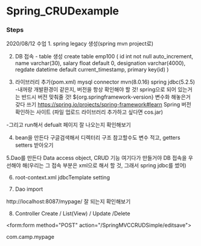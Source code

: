 # Spring_CRUDexample

<h3>Steps</h3>
<p>
2020/08/12 수업
1. spring legacy 생성(spring mvn project로)

2. DB 접속 - table 생성
create table emp100 (
  id int not null auto_increment, 
  name varchar(30), 
  salary float default 0, 
  designation varchar(4000),
  regdate datetime default current_timestamp,
  primary key(id) 
 )

3. 라이브러리 추가(pom.xml)
mysql connector mvn(8.0.16)
spring jdbc(5.2.5)
-내꺼랑 개발환경이 같은지, 버전을 항상 확인해야 할 것!
spring으로 되어 있는거는 반드시 버전 맞춰줄 것! ${org.springframework-version}
변수화 해놓은거 갖다 쓰기
https://spring.io/projects/spring-framework#learn
Spring 버전 확인하는 사이트
(파일 업로드 라이브러리 추가하고 싶다면 cos.jar)


-그리고 run해서 defualt 페이지 잘 나오는지 확인해보기

4. bean을 만든다
구글검색해서 디렉터리 구조 참고할수도
 변수 적고, getters setters 받아오기

5.Dao를 만든다
Data access object, CRUD 기능 여기다가 만들거야
DB 접속을 우선해야 해(우리는 그 접속 부분은 xml으로 해서 할 것, 그래서 spring jdbc를 썼어)
 

6. root-context.xml
jdbcTemplate setting

7. Dao
import

http://localhost:8087/mypage/
잘 되는지 확인해보기

8. Controller
Create / List(View) / Update /Delete



<form:form method="POST" action="/SpringMVCCRUDSimple/editsave"> 



com.camp.mypage


</p>
